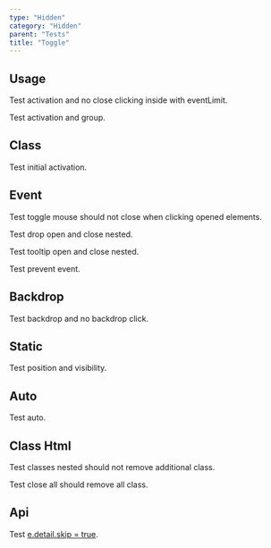 ```yaml
---
type: "Hidden"
category: "Hidden"
parent: "Tests"
title: "Toggle"
---
```


## Usage

Test activation and no close clicking inside with eventLimit.

<demo>
  <demoinline src="vanilla/components/core/toggle/usage-self">
  </demoinline>
  <div class="gatsby_demo_item xt-toggle" data-iframe="demos/components/core/overlay/usage-self">
  </div>
  <demoinline src="vanilla/components/core/drop/usage-self">
  </demoinline>
  <demoinline src="vanilla/components/core/tooltip/usage-self">
  </demoinline>
</demo>

Test activation and group.

<demo>
  <demoinline src="vanilla/components/core/toggle/usage-unique">
  </demoinline>
  <demoinline src="vanilla/components/core/toggle/usage-unique-groupelements">
  </demoinline>
  <demoinline src="vanilla/components/core/toggle/usage-multiple-group">
  </demoinline>
  <demoinline src="vanilla/components/core/toggle/usage-multiple-groupelements">
  </demoinline>
</demo>

## Class

Test initial activation.

<demo>
  <demoinline src="vanilla/components/core/toggle/class">
  </demoinline>
</demo>

## Event

Test toggle mouse should not close when clicking opened elements.

Test drop open and close nested.

Test tooltip open and close nested.

<demo>
  <demoinline src="vanilla/components/core/toggle/event">
  </demoinline>
  <demoinline src="vanilla/components/core/drop/event">
  </demoinline>
  <demoinline src="vanilla/components/core/tooltip/event">
  </demoinline>
</demo>

Test prevent event.

<demo>
  <demoinline src="vanilla/components/core/toggle/prevent-event">
  </demoinline>
  <demoinline src="vanilla/components/core/toggle/prevent-event-hover">
  </demoinline>
</demo>

## Backdrop

Test backdrop and no backdrop click.

<demo>
  <demoinline src="vanilla/components/core/overlay/variant">
  </demoinline>
  <demoinline src="vanilla/components/core/drop/backdrop">
  </demoinline>
  <demoinline src="vanilla/components/core/tooltip/backdrop">
  </demoinline>
</demo>

## Static

Test position and visibility.

<demo>
  <demoinline src="vanilla/components/core/drop/static">
  </demoinline>
  <demoinline src="vanilla/components/core/tooltip/static">
  </demoinline>
</demo>

## Auto

Test auto.

<demo>
  <demoinline src="vanilla/components/core/toggle/auto">
  </demoinline>
</demo>

## Class Html

Test classes nested should not remove additional class.

Test close all should remove all class.

<demo>
  <demoinline src="vanilla/components/core/overlay/class-html">
  </demoinline>
</demo>

## Api

Test [e.detail.skip = true](/components/core/toggle/api#trigger).
